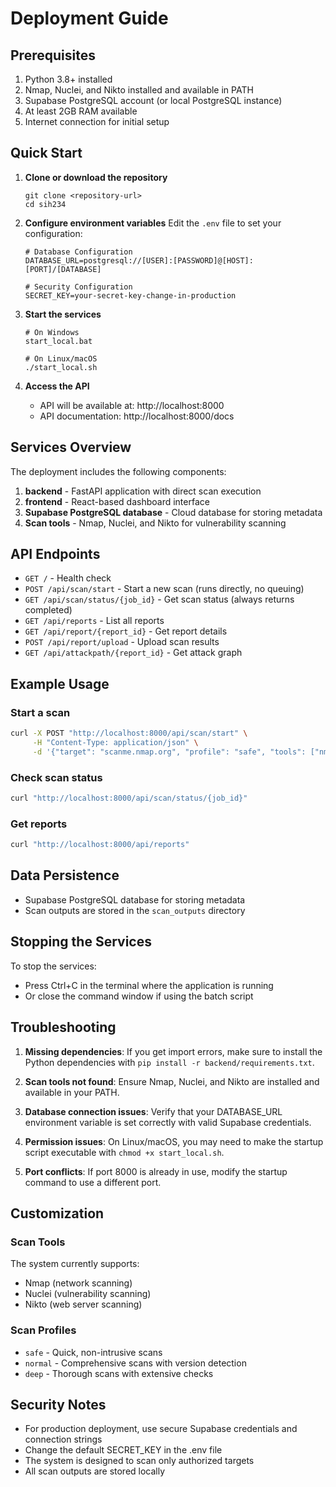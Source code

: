 # Deployment Guide

## Prerequisites

1. Python 3.8+ installed
2. Nmap, Nuclei, and Nikto installed and available in PATH
3. Supabase PostgreSQL account (or local PostgreSQL instance)
4. At least 2GB RAM available
5. Internet connection for initial setup

## Quick Start

1. **Clone or download the repository**
   ```
   git clone <repository-url>
   cd sih234
   ```

2. **Configure environment variables**
   Edit the `.env` file to set your configuration:
   ```
   # Database Configuration
   DATABASE_URL=postgresql://[USER]:[PASSWORD]@[HOST]:[PORT]/[DATABASE]
   
   # Security Configuration
   SECRET_KEY=your-secret-key-change-in-production
   ```

3. **Start the services**
   ```
   # On Windows
   start_local.bat
   
   # On Linux/macOS
   ./start_local.sh
   ```

4. **Access the API**
   - API will be available at: http://localhost:8000
   - API documentation: http://localhost:8000/docs

## Services Overview

The deployment includes the following components:

1. **backend** - FastAPI application with direct scan execution
2. **frontend** - React-based dashboard interface
3. **Supabase PostgreSQL database** - Cloud database for storing metadata
4. **Scan tools** - Nmap, Nuclei, and Nikto for vulnerability scanning

## API Endpoints

- `GET /` - Health check
- `POST /api/scan/start` - Start a new scan (runs directly, no queuing)
- `GET /api/scan/status/{job_id}` - Get scan status (always returns completed)
- `GET /api/reports` - List all reports
- `GET /api/report/{report_id}` - Get report details
- `POST /api/report/upload` - Upload scan results
- `GET /api/attackpath/{report_id}` - Get attack graph

## Example Usage

### Start a scan
```bash
curl -X POST "http://localhost:8000/api/scan/start" \
     -H "Content-Type: application/json" \
     -d '{"target": "scanme.nmap.org", "profile": "safe", "tools": ["nmap"]}'
```

### Check scan status
```bash
curl "http://localhost:8000/api/scan/status/{job_id}"
```

### Get reports
```bash
curl "http://localhost:8000/api/reports"
```

## Data Persistence

- Supabase PostgreSQL database for storing metadata
- Scan outputs are stored in the `scan_outputs` directory

## Stopping the Services

To stop the services:
- Press Ctrl+C in the terminal where the application is running
- Or close the command window if using the batch script

## Troubleshooting

1. **Missing dependencies**: If you get import errors, make sure to install the Python dependencies with `pip install -r backend/requirements.txt`.

2. **Scan tools not found**: Ensure Nmap, Nuclei, and Nikto are installed and available in your PATH.

3. **Database connection issues**: Verify that your DATABASE_URL environment variable is set correctly with valid Supabase credentials.

4. **Permission issues**: On Linux/macOS, you may need to make the startup script executable with `chmod +x start_local.sh`.

5. **Port conflicts**: If port 8000 is already in use, modify the startup command to use a different port.

## Customization

### Scan Tools
The system currently supports:
- Nmap (network scanning)
- Nuclei (vulnerability scanning)
- Nikto (web server scanning)

### Scan Profiles
- `safe` - Quick, non-intrusive scans
- `normal` - Comprehensive scans with version detection
- `deep` - Thorough scans with extensive checks

## Security Notes

- For production deployment, use secure Supabase credentials and connection strings
- Change the default SECRET_KEY in the .env file
- The system is designed to scan only authorized targets
- All scan outputs are stored locally